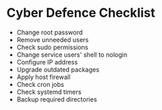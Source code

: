 # Cyber Defence Checklist
- Change root password
- Remove unneeded users
- Check sudo permissions
- Change service users' shell to nologin
- Configure IP address
- Upgrade outdated packages
- Apply host firewall
- Check cron jobs
- Check systemd timers
- Backup required directories
